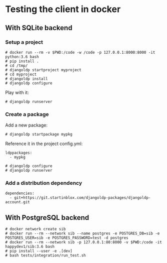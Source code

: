 # Testing the client in docker

## With SQLite backend

### Setup a project

```
# docker run --rm -v $PWD:/code -w /code -p 127.0.0.1:8000:8000 -it python:3.6 bash
# pip install .
# cd /tmp/
# djangoldp startproject myproject
# cd myproject
# djangoldp install
# djangoldp configure
```

Play with it:
```
# djangoldp runserver
```

### Create a package

Add a new package:
```
# djangoldp startpackage mypkg
```

Reference it in the project config.yml:
```
ldppackages:
  - mypkg
```

```
# djangoldp configure
# djangoldp runserver
```

### Add a distribution dependency

```
dependencies:
  - git+https://git.startinblox.com/djangoldp-packages/djangoldp-account.git
```

## With PostgreSQL backend

```
# docker network create sib
# docker run --rm --network sib --name postgres -e POSTGRES_DB=sib -e POSTGRES_USER=sib -e POSTGRES_PASSWORD=test -d postgres
# docker run --rm --network sib -p 127.0.0.1:80:8000 -v $PWD:/code -it happydev1/sib:3.6 bash
# pip install --user -e .[dev]
# bash tests/integration/run_test.sh
```
